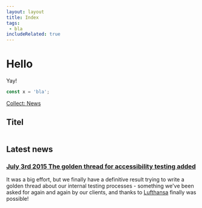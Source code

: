 ```yaml
---
layout: layout
title: Index
tags:
 - bla
includeRelated: true
---
```


# Hello

Yay!

```js
const x = 'bla';
```

[Collect: News](news/)

<!-- block:sidebar -->

## Titel 

<div class="row"><div class="col-lg-7 col-md-5"><p><img class="img-rounded" alt="" src="/assets/pages/home/keyboard-ee1495b208e54fe0c5229455d5f499281fdafa5ce7e203a136ad728a2af03829.jpg"></p><h2 class="sr-only">Latest news</h2><div aria-multiselectable="true" class="accordion panel-group" id="news" role="tablist"><div class="panel panel-default"><div class="panel-heading" id="news_panel_1" role="tab"><h3 class="panel-title"><a aria-controls="news_panel_1_collapse" aria-expanded="false" class="collapsed" data-parent="#news" data-toggle="collapse" href="#news_panel_1_collapse"><time datetime="2015-7-3">July 3rd 2015</time><i class="fa fa-newspaper-o"></i> The golden thread for accessibility testing added</a></h3></div><div aria-labelledby="news_panel_1" class="panel-collapse collapse" id="news_panel_1_collapse" role="tabpanel"><div class="panel-body"><p>It was a big effort, but we finally have a definitive result trying to write a golden thread about our internal testing processes - something we've been asked for again and again by our clients, and thanks to <a href="http://www.lufthansa.com/">Lufthansa</a> finally was possible!</p>

<!-- endblock:sidebar -->
